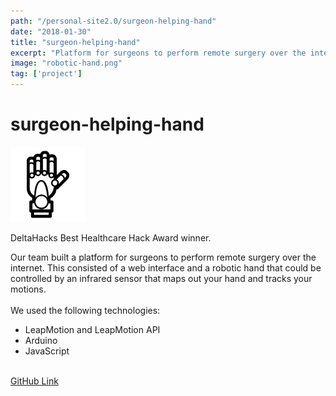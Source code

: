 ```yaml
---
path: "/personal-site2.0/surgeon-helping-hand"
date: "2018-01-30"
title: "surgeon-helping-hand"
excerpt: "Platform for surgeons to perform remote surgery over the internet by controlling a robotic hand with gestures"
image: "robotic-hand.png"
tag: ['project']
---
```


# surgeon-helping-hand

<img class="align-self-center mr-3" src="/img/robotic hand" width="120" height="120" alt="robotic hand">

<p>DeltaHacks Best Healthcare Hack Award winner. </p>
    <p class="mb-0">Our team built a platform for surgeons to perform remote surgery over the internet. This consisted of a web interface and a robotic hand that could be controlled by an infrared sensor that maps out your hand and tracks your motions. <br><br>
      We used the following technologies:<br>
    <ul>
    <li>LeapMotion and LeapMotion API</li>
    <li>Arduino</li>
    <li>JavaScript</li>
    </ul>
    <br />
    <a href="https://github.com/AmirYalamov/Surgeon-Helping-Hand">GitHub Link</a> <br>
    </p>
  </div>
